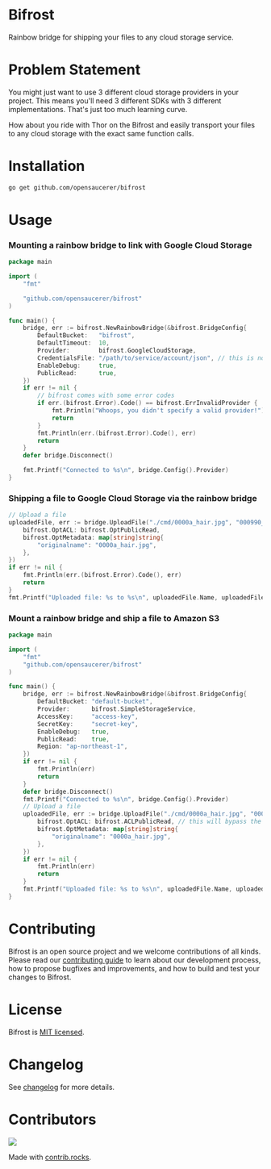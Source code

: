 # Bifrost

Rainbow bridge for shipping your files to any cloud storage service.

# Problem Statement

You might just want to use 3 different cloud storage providers in your project. This means you'll need 3 different SDKs with 3 different implementations. That's just too much learning curve.

How about you ride with Thor on the Bifrost and easily transport your files to any cloud storage with the exact same function calls.

# Installation

```bash
go get github.com/opensaucerer/bifrost
```

# Usage

### Mounting a rainbow bridge to link with Google Cloud Storage

```go
package main

import (
	"fmt"

	"github.com/opensaucerer/bifrost"
)

func main() {
	bridge, err := bifrost.NewRainbowBridge(&bifrost.BridgeConfig{
		DefaultBucket:   "bifrost",
		DefaultTimeout:  10,
		Provider:        bifrost.GoogleCloudStorage,
		CredentialsFile: "/path/to/service/account/json", // this is not required if you are using google's default credentials
		EnableDebug:     true,
		PublicRead:      true,
	})
	if err != nil {
		// bifrost comes with some error codes
		if err.(bifrost.Error).Code() == bifrost.ErrInvalidProvider {
			fmt.Println("Whoops, you didn't specify a valid provider!")
			return
		}
		fmt.Println(err.(bifrost.Error).Code(), err)
		return
	}
	defer bridge.Disconnect()

	fmt.Printf("Connected to %s\n", bridge.Config().Provider)
}
```

### Shipping a file to Google Cloud Storage via the rainbow bridge

```go
// Upload a file
uploadedFile, err := bridge.UploadFile("./cmd/0000a_hair.jpg", "000990_hair.jpg", map[string]interface{}{
	bifrost.OptACL: bifrost.OptPublicRead,
	bifrost.OptMetadata: map[string]string{
		"originalname": "0000a_hair.jpg",
	},
})
if err != nil {
	fmt.Println(err.(bifrost.Error).Code(), err)
	return
}
fmt.Printf("Uploaded file: %s to %s\n", uploadedFile.Name, uploadedFile.Preview)
```

### Mount a rainbow bridge and ship a file to Amazon S3

```go
package main

import (
	"fmt"
	"github.com/opensaucerer/bifrost"
)

func main() {
	bridge, err := bifrost.NewRainbowBridge(&bifrost.BridgeConfig{
		DefaultBucket: "default-bucket",
		Provider:      bifrost.SimpleStorageService,
		AccessKey:     "access-key",
		SecretKey:     "secret-key",
		EnableDebug:   true,
		PublicRead:    true,
		Region: "ap-northeast-1",
	})
	if err != nil {
		fmt.Println(err)
		return
	}
	defer bridge.Disconnect()
	fmt.Printf("Connected to %s\n", bridge.Config().Provider)
	// Upload a file
	uploadedFile, err := bridge.UploadFile("./cmd/0000a_hair.jpg", "0000000_hair.jpg", map[string]interface{}{
		bifrost.OptACL: bifrost.ACLPublicRead, // this will bypass the global public read setting defined in the bridge config
		bifrost.OptMetadata: map[string]string{
			"originalname": "0000a_hair.jpg",
		},
	})
	if err != nil {
		fmt.Println(err)
		return
	}
	fmt.Printf("Uploaded file: %s to %s\n", uploadedFile.Name, uploadedFile.Preview)
}

```

# Contributing

Bifrost is an open source project and we welcome contributions of all kinds. Please read our [contributing guide](./contributing.md) to learn about our development process, how to propose bugfixes and improvements, and how to build and test your changes to Bifrost.

# License

Bifrost is [MIT licensed](./LICENSE).

# Changelog

See [changelog](./changelog.md) for more details.

# Contributors

<a href="https://github.com/opensaucerer/bifrost/graphs/contributors">
  <img src="https://contrib.rocks/image?repo=opensaucerer/bifrost" />
</a>

Made with [contrib.rocks](https://contrib.rocks).
